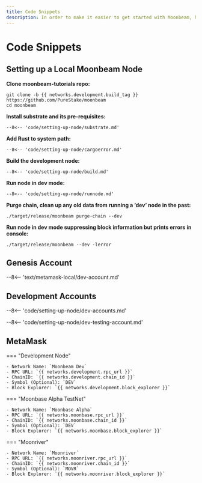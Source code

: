 ```yaml
---
title: Code Snippets
description: In order to make it easier to get started with Moonbeam, here are code snippets for each of the tutorials we’ve created.
---
```


# Code Snippets

## Setting up a Local Moonbeam Node

**Clone moonbeam-tutorials repo:**

```
git clone -b {{ networks.development.build_tag }} https://github.com/PureStake/moonbeam
cd moonbeam
```

**Install substrate and its pre-requisites:**

```
--8<-- 'code/setting-up-node/substrate.md'
```

**Add Rust to system path:**

```
--8<-- 'code/setting-up-node/cargoerror.md'
```

**Build the development node:**

```
--8<-- 'code/setting-up-node/build.md'
```

**Run node in dev mode:**

```
--8<-- 'code/setting-up-node/runnode.md'
```

**Purge chain, clean up any old data from running a ‘dev’ node in the past:**

```
./target/release/moonbeam purge-chain --dev
```

**Run node in dev mode suppressing block information but prints errors in console:**

```
./target/release/moonbeam --dev -lerror
```

## Genesis Account

--8<-- 'text/metamask-local/dev-account.md'

## Development Accounts

--8<-- 'code/setting-up-node/dev-accounts.md'

--8<-- 'code/setting-up-node/dev-testing-account.md'

## MetaMask

=== "Development Node"

    - Network Name: `Moonbeam Dev`
    - RPC URL: `{{ networks.development.rpc_url }}`
    - ChainID: `{{ networks.development.chain_id }}`
    - Symbol (Optional): `DEV`
    - Block Explorer: `{{ networks.development.block_explorer }}`

=== "Moonbase Alpha TestNet"

    - Network Name: `Moonbase Alpha`
    - RPC URL: `{{ networks.moonbase.rpc_url }}`
    - ChainID: `{{ networks.moonbase.chain_id }}`
    - Symbol (Optional): `DEV`
    - Block Explorer: `{{ networks.moonbase.block_explorer }}`

=== "Moonriver"

    - Network Name: `Moonriver`
    - RPC URL: `{{ networks.moonriver.rpc_url }}`
    - ChainID: `{{ networks.moonriver.chain_id }}`
    - Symbol (Optional): `MOVR`
    - Block Explorer: `{{ networks.moonriver.block_explorer }}`